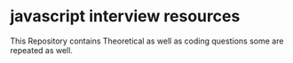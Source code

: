 # javascript interview resources

This Repository contains Theoretical as well as coding questions some are repeated as well.
